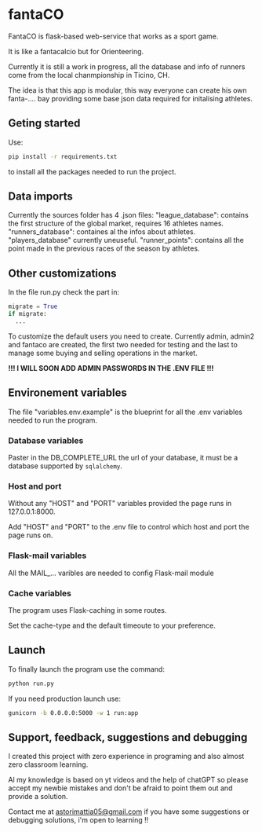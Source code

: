 # fantaCO

FantaCO is flask-based web-service that works as a sport game.

It is like a fantacalcio but for Orienteering.

Currently it is still a work in progress, all the database and info of runners come from the local chanmpionship in Ticino, CH.

The idea is that this app is modular, this way everyone can create his own fanta-.... bay providing some base json data required for initalising athletes.

## Geting started

Use:
```bash
pip install -r requirements.txt
```
to install all the packages needed to run the project.

## Data imports
Currently the sources folder has 4 .json files:
"league_database": contains the first structure of the global market, requires 16 athletes names.
"runners_database": containes al the infos about athletes.
"players_database" currently uneuseful.
"runner_points": contains all the point made in the previous races of the season by athletes.

## Other customizations
In the file run.py check the part in:
```python
migrate = True
if migrate:
  ...
```
To customize the default users you need to create.
Currently admin, admin2 and fantaco are created, the first two needed for testing and the last to manage some buying and selling operations in the market.

**!!! I WILL SOON ADD ADMIN PASSWORDS IN THE .ENV FILE !!!**


## Environement variables
The file "variables.env.example" is the blueprint for all the .env variables needed to run the program.

### Database variables
Paster in the DB_COMPLETE_URL the url of your database, it must be a database supported by ```sqlalchemy```.

### Host and port
Without any "HOST" and "PORT" variables provided the page runs in 127.0.0.1:8000.

Add "HOST" and "PORT" to the .env file to control which host and port the page runs on.

### Flask-mail variables
All the MAIL_... varibles are needed to config Flask-mail module

### Cache variables
The program uses Flask-caching in some routes.

Set the cache-type and the default timeoute to your preference.

## Launch
To finally launch the program use the command:
```bash
python run.py
```
If you need production launch use:
```bash
gunicorn -b 0.0.0.0:5000 -w 1 run:app
```

## Support, feedback, suggestions and debugging
I created this project with zero experience in programing and also almost zero classroom learning.

Al my knowledge is based on yt videos and the help of chatGPT so please accept my newbie mistakes and don't be afraid to point them out and provide a solution.

Contact me at astorimattia05@gmail.com if you have some suggestions or debugging solutions, i'm open to learning !!
